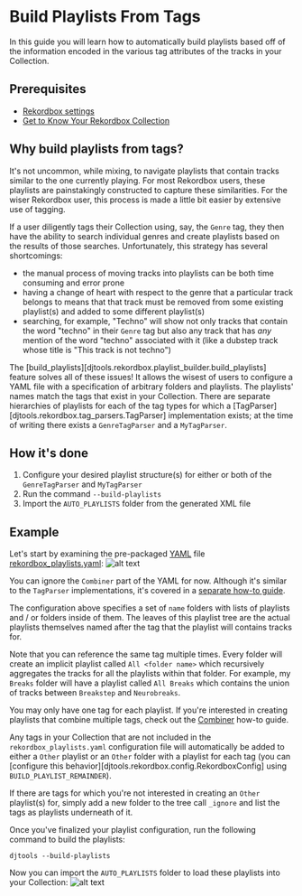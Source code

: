 # Build Playlists From Tags

In this guide you will learn how to automatically build playlists based off of the information encoded in the various tag attributes of the tracks in your Collection.

## Prerequisites

* [Rekordbox settings](../tutorials/getting_started/setup.md#importing-tracks-from-xml)
* [Get to Know Your Rekordbox Collection](../conceptual_guides/rekordbox_collection.md)

## Why build playlists from tags?
It's not uncommon, while mixing, to navigate playlists that contain tracks similar to the one currently playing. For most Rekordbox users, these playlists are painstakingly constructed to capture these similarities. For the wiser Rekordbox user, this process is made a little bit easier by extensive use of tagging.

If a user diligently tags their Collection using, say, the `Genre` tag, they then have the ability to search individual genres and create playlists based on the results of those searches. Unfortunately, this strategy has several shortcomings:

* the manual process of moving tracks into playlists can be both time consuming and error prone
* having a change of heart with respect to the genre that a particular track belongs to means that that track must be removed from some existing playlist(s) and added to some different playlist(s)
* searching, for example, "Techno" will show not only tracks that contain the word "techno" in their `Genre` tag but also any track that has *any* mention of the word "techno" associated with it (like a dubstep track whose title is "This track is not techno")

The [build_playlists][djtools.rekordbox.playlist_builder.build_playlists] feature solves all of these issues! It allows the wisest of users to configure a YAML file with a specification of arbitrary folders and playlists. The playlists' names match the tags that exist in your Collection. There are separate hierarchies of playlists for each of the tag types for which a [TagParser][djtools.rekordbox.tag_parsers.TagParser] implementation exists; at the time of writing there exists a `GenreTagParser` and a `MyTagParser`.

## How it's done

1. Configure your desired playlist structure(s) for either or both of the `GenreTagParser` and `MyTagParser`
1. Run the command `--build-playlists`
1. Import the `AUTO_PLAYLISTS` folder from the generated XML file

## Example
Let's start by examining the pre-packaged [YAML](https://en.wikipedia.org/wiki/YAML) file [rekordbox_playlists.yaml](https://github.com/a-rich/DJ-Tools/blob/main/djtools/configs/rekordbox_playlists.yaml):
![alt text](../../images/Rekordbox_playlists_yaml.png "Rekordbox playlists YAML")

You can ignore the `Combiner` part of the YAML for now. Although it's similar to the `TagParser` implementations, it's covered in a [separate how-to guide](combiner_playlists.md).

The configuration above specifies a set of `name` folders with lists of playlists and / or folders inside of them. The leaves of this playlist tree are the actual playlists themselves named after the tag that the playlist will contains tracks for.

Note that you can reference the same tag multiple times. Every folder will create an implicit playlist called `All <folder name>` which recursively aggregates the tracks for all the playlists within that folder. For example, my `Breaks` folder will have a playlist called `All Breaks` which contains the union of tracks between `Breakstep` and `Neurobreaks`.

You may only have one tag for each playlist. If you're interested in creating playlists that combine multiple tags, check out the [Combiner](combiner_playlists.md) how-to guide.

Any tags in your Collection that are not included in the `rekordbox_playlists.yaml` configuration file will automatically be added to either a `Other` playlist or an `Other` folder with a playlist for each tag (you can [configure this behavior][djtools.rekordbox.config.RekordboxConfig] using `BUILD_PLAYLIST_REMAINDER`).

If there are tags for which you're not interested in creating an `Other` playlist(s) for, simply add a new folder to the tree call `_ignore` and list the tags as playlists underneath of it.

Once you've finalized your playlist configuration, run the following command to build the playlists:

`djtools --build-playlists`

Now you can import the `AUTO_PLAYLISTS` folder to load these playlists into your Collection:
![alt text](../../images/Rekordbox_post_playlists.png "Generated Rekordbox playlists")
